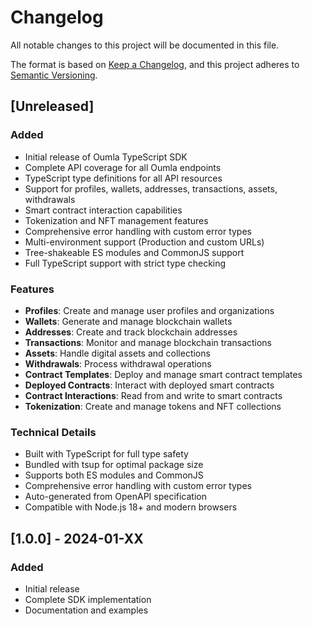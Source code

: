 # Changelog

All notable changes to this project will be documented in this file.

The format is based on [Keep a Changelog](https://keepachangelog.com/en/1.0.0/),
and this project adheres to [Semantic Versioning](https://semver.org/spec/v2.0.0.html).

## [Unreleased]

### Added
- Initial release of Oumla TypeScript SDK
- Complete API coverage for all Oumla endpoints
- TypeScript type definitions for all API resources
- Support for profiles, wallets, addresses, transactions, assets, withdrawals
- Smart contract interaction capabilities
- Tokenization and NFT management features
- Comprehensive error handling with custom error types
- Multi-environment support (Production and custom URLs)
- Tree-shakeable ES modules and CommonJS support
- Full TypeScript support with strict type checking

### Features
- **Profiles**: Create and manage user profiles and organizations
- **Wallets**: Generate and manage blockchain wallets
- **Addresses**: Create and track blockchain addresses
- **Transactions**: Monitor and manage blockchain transactions
- **Assets**: Handle digital assets and collections
- **Withdrawals**: Process withdrawal operations
- **Contract Templates**: Deploy and manage smart contract templates
- **Deployed Contracts**: Interact with deployed smart contracts
- **Contract Interactions**: Read from and write to smart contracts
- **Tokenization**: Create and manage tokens and NFT collections

### Technical Details
- Built with TypeScript for full type safety
- Bundled with tsup for optimal package size
- Supports both ES modules and CommonJS
- Comprehensive error handling with custom error types
- Auto-generated from OpenAPI specification
- Compatible with Node.js 18+ and modern browsers

## [1.0.0] - 2024-01-XX

### Added
- Initial release
- Complete SDK implementation
- Documentation and examples